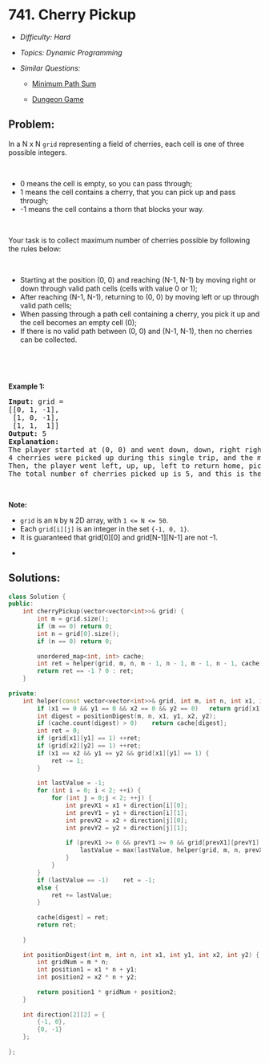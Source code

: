 # 741. Cherry Pickup

* *Difficulty: Hard*

* *Topics: Dynamic Programming*

* *Similar Questions:*

  * [Minimum Path Sum](minimum-path-sum.md)

  * [Dungeon Game](dungeon-game.md)

## Problem:

<p>In a N x N <code>grid</code> representing a field of cherries, each cell is one of three possible integers.</p>

<p>&nbsp;</p>

<ul>
	<li>0 means the cell is empty, so you can pass through;</li>
	<li>1 means the cell contains a cherry, that you can pick up and pass through;</li>
	<li>-1 means the cell contains a thorn that blocks your way.</li>
</ul>

<p>&nbsp;</p>

<p>Your task is to collect maximum number of cherries possible by following the rules below:</p>

<p>&nbsp;</p>

<ul>
	<li>Starting at the position (0, 0) and reaching (N-1, N-1) by moving right or down through valid path cells (cells with value 0 or 1);</li>
	<li>After reaching (N-1, N-1), returning to (0, 0) by moving left or up through valid path cells;</li>
	<li>When passing through a path cell containing a cherry, you pick it up and the cell becomes an empty cell (0);</li>
	<li>If there is no valid path between (0, 0) and (N-1, N-1), then no cherries can be collected.</li>
</ul>

<p>&nbsp;</p>

<p>&nbsp;</p>

<p><b>Example 1:</b></p>

<pre>
<b>Input:</b> grid =
[[0, 1, -1],
 [1, 0, -1],
 [1, 1,  1]]
<b>Output:</b> 5
<b>Explanation:</b> 
The player started at (0, 0) and went down, down, right right to reach (2, 2).
4 cherries were picked up during this single trip, and the matrix becomes [[0,1,-1],[0,0,-1],[0,0,0]].
Then, the player went left, up, up, left to return home, picking up one more cherry.
The total number of cherries picked up is 5, and this is the maximum possible.
</pre>

<p>&nbsp;</p>

<p><b>Note:</b></p>

<ul>
	<li><code>grid</code> is an <code>N</code> by <code>N</code> 2D array, with <code>1 &lt;= N &lt;= 50</code>.</li>
	<li>Each <code>grid[i][j]</code> is an integer in the set <code>{-1, 0, 1}</code>.</li>
	<li>It is guaranteed that grid[0][0] and grid[N-1][N-1] are not -1.</li>
	<li>
	<p>&nbsp;</p>
	</li>
</ul>

## Solutions:

```c++
class Solution {
public:
    int cherryPickup(vector<vector<int>>& grid) {
        int m = grid.size();
        if (m == 0) return 0;
        int n = grid[0].size();
        if (n == 0) return 0;
        
        unordered_map<int, int> cache;
        int ret = helper(grid, m, n, m - 1, n - 1, m - 1, n - 1, cache);
        return ret == -1 ? 0 : ret;
    }
    
private:
    int helper(const vector<vector<int>>& grid, int m, int n, int x1, int y1, int x2, int y2, unordered_map<int, int>& cache) {
        if (x1 == 0 && y1 == 0 && x2 == 0 && y2 == 0)   return grid[x1][y1];
        int digest = positionDigest(m, n, x1, y1, x2, y2);
        if (cache.count(digest) > 0)    return cache[digest];
        int ret = 0;
        if (grid[x1][y1] == 1) ++ret;
        if (grid[x2][y2] == 1) ++ret;
        if (x1 == x2 && y1 == y2 && grid[x1][y1] == 1) {
            ret -= 1;
        }
        
        int lastValue = -1;
        for (int i = 0; i < 2; ++i) {
            for (int j = 0;j < 2; ++j) {
                int prevX1 = x1 + direction[i][0];
                int prevY1 = y1 + direction[i][1];
                int prevX2 = x2 + direction[j][0];
                int prevY2 = y2 + direction[j][1];
                
                if (prevX1 >= 0 && prevY1 >= 0 && grid[prevX1][prevY1] != -1 && prevX2 >= 0 && prevY2 >= 0 && grid[prevX2][prevY2] != -1) {
                    lastValue = max(lastValue, helper(grid, m, n, prevX1, prevY1, prevX2, prevY2, cache));
                }
            }
        }
        if (lastValue == -1)    ret = -1;
        else {
            ret += lastValue;
        }
        
        cache[digest] = ret;
        return ret;
        
    }
    
    int positionDigest(int m, int n, int x1, int y1, int x2, int y2) {
        int gridNum = m * n;
        int position1 = x1 * n + y1;
        int position2 = x2 * n + y2;
        
        return position1 * gridNum + position2;
    }
    
    int direction[2][2] = {
        {-1, 0},
        {0, -1}
    };
    
};
```
